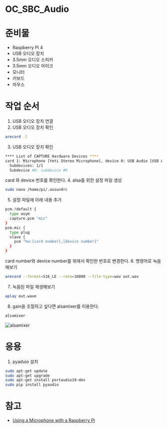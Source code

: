 # OC_SBC_Audio

# 준비물
- Raspberry Pi 4
- USB 오디오 장치   
- 3.5mm 오디오 스피커 
- 3.5mm 오디오 마이크  
- 모니터
- 키보드 
- 마우스

# 작업 순서
1. USB 오디오 장치 연결
2. USB 오디오 장치 확인
```bash
arecord -l
``` 
3. USB 오디오 장치 확인
```bash
**** List of CAPTURE Hardware Devices ****
card 1: Microphone [Yeti Stereo Microphone], device 0: USB Audio [USB Audio]
  Subdevices: 1/1
  Subdevice #0: subdevice #0
```
card 와 device 번호를 확인한다.
4. alsa를 위한 설정 파일 생성
```bash
sudo nano /home/pi/.asoundrc
```
5. 설정 파일에 아래 내용 추가
```bash
pcm.!default {
  type asym
  capture.pcm "mic"
}
pcm.mic {
  type plug
  slave {
    pcm "hw:[card number],[device number]"
  }
}
```
card number와 device number를 위에서 확인한 번호로 변경한다.
6. 명령어로 녹음해보기  
```bash 
arecord --format=S16_LE --rate=16000 --file-type=wav out.wav
```
7. 녹음된 파일 재생해보기
```bash
aplay out.wave
```

8. gain을 조절하고 싶다면 alsamixer를 이용한다.
```bash
alsamixer
```
![alsamixer](https://pimylifeup.com/wp-content/uploads/2020/04/Raspberry-Pi-AlsaMixer-Microphone-settings.png)





# 응용
1. pyaduio 설치 
```bash
sudo apt-get update 
sudo apt-get upgrade 
sudo apt-get install portaudio19-dev 
sudo pip install pyaudio
```


# 참고 
- [Using a Microphone with a Raspberry Pi](https://pimylifeup.com/raspberrypi-microphone/)
